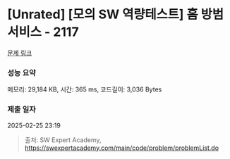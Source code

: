 # [Unrated] [모의 SW 역량테스트] 홈 방범 서비스 - 2117 

[문제 링크](https://swexpertacademy.com/main/code/problem/problemDetail.do?contestProbId=AV5V61LqAf8DFAWu) 

### 성능 요약

메모리: 29,184 KB, 시간: 365 ms, 코드길이: 3,036 Bytes

### 제출 일자

2025-02-25 23:19



> 출처: SW Expert Academy, https://swexpertacademy.com/main/code/problem/problemList.do